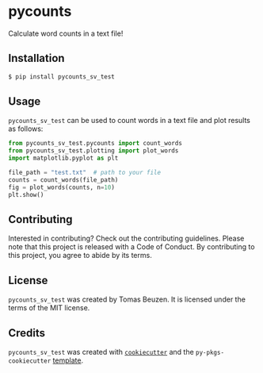 # pycounts

Calculate word counts in a text file!

## Installation

```bash
$ pip install pycounts_sv_test
```

## Usage

`pycounts_sv_test` can be used to count words in a text file and plot results
as follows:

```python
from pycounts_sv_test.pycounts import count_words
from pycounts_sv_test.plotting import plot_words
import matplotlib.pyplot as plt

file_path = "test.txt"  # path to your file
counts = count_words(file_path)
fig = plot_words(counts, n=10)
plt.show()
```

## Contributing

Interested in contributing? Check out the contributing guidelines. 
Please note that this project is released with a Code of Conduct. 
By contributing to this project, you agree to abide by its terms.

## License

`pycounts_sv_test` was created by Tomas Beuzen. It is licensed under the terms
of the MIT license.

## Credits

`pycounts_sv_test` was created with 
[`cookiecutter`](https://cookiecutter.readthedocs.io/en/latest/) and 
the `py-pkgs-cookiecutter` 
[template](https://github.com/py-pkgs/py-pkgs-cookiecutter).